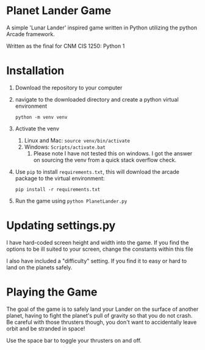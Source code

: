 # Planet Lander Game
A simple 'Lunar Lander' inspired game written in Python utilizing the python Arcade framework. 

Written as the final for CNM CIS 1250: Python 1

# Installation


1) Download the repository to your computer

2) navigate to the downloaded directory and create a python virtual environment

   `python -m venv venv`

3) Activate the venv
   1) Linux and Mac: `source venv/bin/activate`
   2) Windows: `Scripts/activate.bat`
      1) Please note I have not tested this on windows. I got the answer on sourcing the venv from a quick stack overflow check.

4) Use `pip` to install `requirements.txt`, this will download the arcade package to the virtual environment:

   `pip install -r requirements.txt`

6) Run the game using `python PlanetLander.py`

# Updating settings.py

I have hard-coded screen height and width into the game. 
If you find the options to be ill suited to your screen, change the constants within this file

I also have included a "difficulty" setting.
If you find it to easy or hard to land on the planets safely.

# Playing the Game

The goal of the game is to safely land your Lander on the surface of another planet, having to fight the planet's pull of gravity so that you do not crash.
Be careful with those thrusters though, you don't want to accidentally leave orbit and be stranded in space!

Use the space bar to toggle your thrusters on and off.

